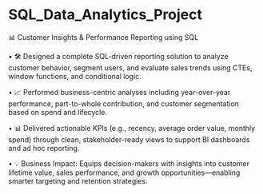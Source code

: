# SQL_Data_Analytics_Project
📊 Customer Insights & Performance Reporting using SQL

• 🛠️ Designed a complete SQL-driven reporting solution to analyze customer behavior, segment users, and evaluate sales trends using CTEs, window functions, and conditional logic.

• 📈 Performed business-centric analyses including year-over-year performance, part-to-whole contribution, and customer segmentation based on spend and lifecycle.

• 📊 Delivered actionable KPIs (e.g., recency, average order value, monthly spend) through clean, stakeholder-ready views to support BI dashboards and ad hoc reporting.

• 💡 Business Impact: Equips decision-makers with insights into customer lifetime value, sales performance, and growth opportunities—enabling smarter targeting and retention strategies.
